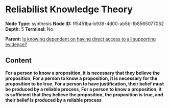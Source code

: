 # Reliabilist Knowledge Theory

**Node Type:** synthesis
**Node ID:** ff5451ba-b939-4d00-ab5b-1b8565077052
**Depth:** 5
**Terminal:** No

**Parent:** [Is knowing dependent on having direct access to all supporting evidence?](is-knowing-dependent-on-having-direct-access-to-all-supporting-evidence-antithesis-81861538-0e7a-4bba-96c2-70d30132cb86.md)

## Content

**For a person to know a proposition, it is necessary that they believe the proposition**, **For a person to know a proposition, it is necessary for the proposition to be true**, **For a person to have justification, their belief must be produced by a reliable process**, **For a person to know a proposition, it is sufficient that they believe the proposition, the proposition is true, and their belief is produced by a reliable process**
